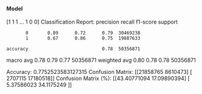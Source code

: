 #### Model
[1 1 1 ... 1 0 0]
Classification Report:
              precision    recall  f1-score   support

           0       0.89      0.72      0.79  30469238
           1       0.67      0.86      0.75  19887633

    accuracy                           0.78  50356871
   macro avg       0.78      0.79      0.77  50356871
weighted avg       0.80      0.78      0.78  50356871

Accuracy: 0.7752523583127315
Confusion Matrix:
[[21858765  8610473]
 [ 2707115 17180518]]
Confusion Matrix (%):
[[43.40771094 17.09890394]
 [ 5.37586023 34.1175249 ]]
